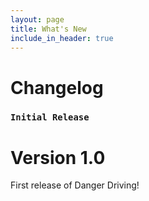 ```yaml
---
layout: page
title: What's New
include_in_header: true
---
```


# Changelog

### `Initial Release`
# **Version 1.0**
First release of Danger Driving!
